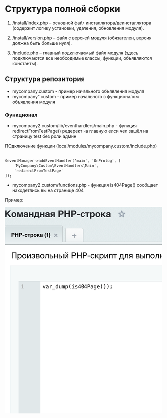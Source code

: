 # Структура полной сборки

1) /install/index.php – основной файл инсталлятора/деинсталлятора (содержит логику установки, удаления, обновления модуля).

2) /install/version.php – файл с версией модуля (обязателен, версия должна быть больше нуля).

3) /include.php – главный подключаемый файл модуля (здесь подключаются все необходимые классы, функции, объявляются константы).


## Структура репозитория
- mycompany.custom - пример начального объявления модуля
- mycompany".custom - пример начального с функционалом объявления модуля
### Функционал
- mycompany2.custom/lib/eventhandlers/main.php - функция redirectFromTestPage() редерект на главную елси чел зашёл на страницу test без роли админ

ПОдключение функции (local/modules/mycompany.custom/include.php)
```

$eventManager->addEventHandler('main', 'OnProlog', [
    'MyCompany\Custom\EventHandlers\Main',
    'redirectFromTestPage'
]);

```
- mycompany2.custom/functions.php - функция is404Page() сообщает находетлись вы на странице 404

Пример:

![alt text](image.png)

